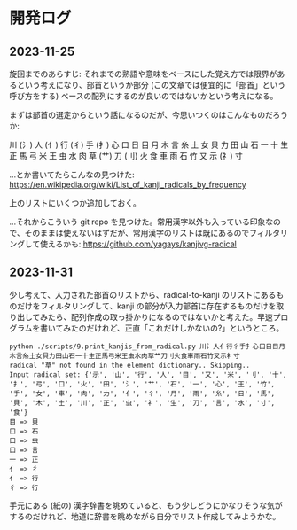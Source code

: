 # 開発ログ


## 2023-11-25

旋回までのあらすじ: それまでの熟語や意味をベースにした覚え方では限界があるという考えになり、部首というか部分 (この文章では便宜的に「部首」という呼び方をする) ベースの配列にするのが良いのではないかという考えになる。

まずは部首の選定からという話になるのだが、今思いつくのはこんなものだろうか:

川 (氵)
人 (亻)
行 (彳)
手 (扌)
心
口
日
目
月
木
言
糸
土
女
貝
力
田
山
石
一
十
生
正
馬
弓
米
王
虫
水
肉
草 (艹)
刀 (刂)
火
食
車
雨
石
竹
又
示 (礻)
寸

…とか書いてたらこんなの見つけた: https://en.wikipedia.org/wiki/List_of_kanji_radicals_by_frequency

上のリストにいくつか追加しておく。

…それからこういう git repo を見つけた。常用漢字以外も入っている印象なので、そのままは使えないはずだが、常用漢字のリストは既にあるのでフィルタリングして使えるかも: https://github.com/yagays/kanjivg-radical

## 2023-11-31

少し考えて、入力された部首のリストから、radical-to-kanji のリストにあるものだけをフィルタリングして、kanji の部分が入力部首に存在するものだけを取り出してみたら、配列作成の取っ掛かりになるのではないかと考えた。早速プログラムを書いてみたのだけれど、正直「これだけしかないの?」というところ。

```
python ./scripts/9.print_kanjis_from_radical.py 川氵人亻行彳手扌心口日目月木言糸土女貝力田山石一十生正馬弓米王虫水肉草艹刀刂火食車雨石竹又示礻寸
radical "草" not found in the element dictionary.. Skipping..
Input radical set: {'示', '山', '行', '人', '目', '又', '米', '刂', '十', '扌', '弓', '口', '火', '田', '氵', '艹', '石', '一', '心', '王', '竹', '手', '女', '車', '肉', '力', '亻', '彳', '月', '雨', '糸', '日', '馬', '貝', '木', '土', '川', '正', '虫', '礻', '生', '刀', '言', '水', '寸', '食'}
目 => 貝
口 => 石
口 => 虫
口 => 言
一 => 正
亻 => 彳
亻 => 行
彳 => 行
```

手元にある (紙の) 漢字辞書を眺めていると、もう少しどうにかなりそうな気がするのだけれど、地道に辞書を眺めながら自分でリスト作成してみようかな。




